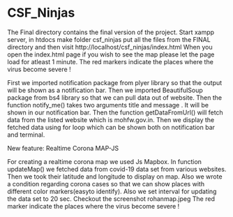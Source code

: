# CSF_Ninjas

The Final directory contains the final version of the project.
Start xampp server, in htdocs make folder csf_ninjas put all the files from the FINAL directory and then visit http://localhost/csf_ninjas/index.html When you open the index.html page if you wish to see the map please let the page load for atleast 1 minute. The red markers indicate the places where the virus become severe !




First we imported notification package from plyer library so that the output will be shown as a notification bar.
Then we imported BeautifulSoup package from bs4 library so that we can pull data out of website.
Then the function notify_me() takes two arguments title and message . It will be shown in our notification bar.
Then the function getDataFromUrl() will fetch data from the listed website which is mohfw.gov.in.
Then we display the fetched data using for loop which can be shown both on notification bar and terminal.

New feature: Realtime Corona MAP-JS

For creating a realtime corona map we used Js Mapbox.
In function updateMap() we fetched data from covid-19 data set from various websites.
Then we took their latitude and longitude to display on map.
Also we wrote a condition regarding corona cases so that we can show places with different color markers(easyto identify).
Also we set interval for updating the data set to 20 sec.
Checkout the screenshot rohanmap.jpeg
The red marker indicate the places where the virus become severe !
